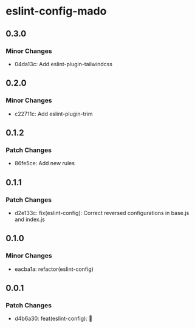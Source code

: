 # eslint-config-mado

## 0.3.0

### Minor Changes

- 04da13c: Add eslint-plugin-tailwindcss

## 0.2.0

### Minor Changes

- c22711c: Add eslint-plugin-trim

## 0.1.2

### Patch Changes

- 86fe5ce: Add new rules

## 0.1.1

### Patch Changes

- d2e133c: fix(eslint-config): Correct reversed configurations in base.js and index.js

## 0.1.0

### Minor Changes

- eacba1a: refactor(eslint-config)

## 0.0.1

### Patch Changes

- d4b6a30: feat(eslint-config): 🎉
